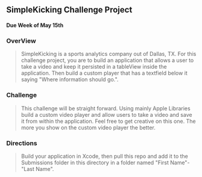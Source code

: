 ## SimpleKicking Challenge Project
#### Due Week of May 15th

### OverView
> SimpleKicking is a sports analytics company out of Dallas, TX. For this challenge project, you are to build an application that allows a user to take a video and keep it persisted in a tableView inside the application. Then build a custom player that has a textfield below it saying "Where information should go.".

### Challenge
> This challenge will be straight forward. Using mainly Apple Libraries build a custom video player and allow users to take a video and save it from within the application. Feel free to get creative on this one. The more you show on the custom video player the better.

### Directions
> Build your application in Xcode, then pull this repo and add it to the Submissions folder in this directory in a folder named "First Name"-"Last Name".
